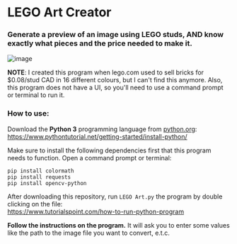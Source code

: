 ﻿# LEGO Art Creator

### Generate a preview of an image using LEGO studs, AND know exactly what pieces and the price needed to make it.

![image](https://user-images.githubusercontent.com/76597978/169671149-3d8ea3a5-2275-4c11-86aa-ebc6137371da.png)

**NOTE**: I created this program when lego.com used to sell bricks for $0.08/stud CAD in 16 different colours, but I can't find this anymore.
Also, this program does not have a UI, so you'll need to use a command prompt or terminal to run it.

### How to use:
Download the **Python 3** programming language from [python.org](python.org):\
https://www.pythontutorial.net/getting-started/install-python/

Make sure to install the following dependencies first that this program needs to function. Open a command prompt or terminal:
```
pip install colormath
pip install requests
pip install opencv-python
```

After downloading this repository, run `LEGO Art.py` the program by double clicking on the file:\
https://www.tutorialspoint.com/how-to-run-python-program

**Follow the instructions on the program.** It will ask you to enter some values like the path to the image file you want to convert, e.t.c.
